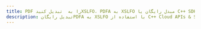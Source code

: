---title: PDF را به  تبدیل کنیدXSLFO، PDFA به XSLFO مبدل رایگان یا C++ SDKdescription: تبدیل رایگانPDFA به XSLFO با استفاده از C++ Cloud APIs & SDK همچنین اسناد PDF را در Cloud ایجاد، ویرایش و رندر کنید.---